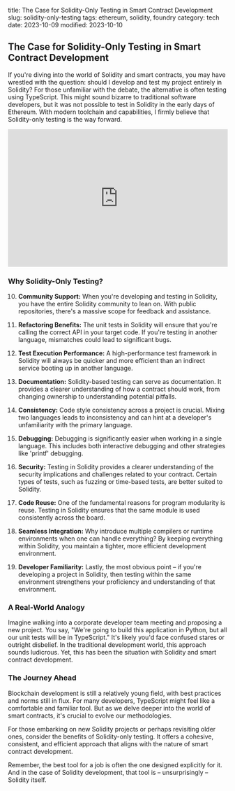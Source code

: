 title: The Case for Solidity-Only Testing in Smart Contract Development
slug: solidity-only-testing
tags: ethereum, solidity, foundry
category: tech
date: 2023-10-09
modified: 2023-10-10

## The Case for Solidity-Only Testing in Smart Contract Development

If you're diving into the world of Solidity and smart contracts, you may have wrestled with the question: should I develop and test my project entirely in Solidity? For those unfamiliar with the debate, the alternative is often testing using TypeScript. This might sound bizarre to traditional software developers, but it was not possible to test in Solidity in the early days of Ethereum.  With modern toolchain and capabilities, I firmly believe that Solidity-only testing is the way forward.

<iframe width="100%" height="315" src="https://www.youtube.com/embed/Kb79-Ac3Ppc?si=Y6ZQHGQ6oSQfl08a" title="YouTube video player" frameborder="0" allow="accelerometer; autoplay; clipboard-write; encrypted-media; gyroscope; picture-in-picture; web-share" allowfullscreen></iframe>

### Why Solidity-Only Testing?

10. **Community Support:** When you're developing and testing in Solidity, you have the entire Solidity community to lean on. With public repositories, there's a massive scope for feedback and assistance.

9. **Refactoring Benefits:** The unit tests in Solidity will ensure that you're calling the correct API in your target code. If you're testing in another language, mismatches could lead to significant bugs.

8. **Test Execution Performance:** A high-performance test framework in Solidity will always be quicker and more efficient than an indirect service booting up in another language.

7. **Documentation:** Solidity-based testing can serve as documentation. It provides a clearer understanding of how a contract should work, from changing ownership to understanding potential pitfalls.

6. **Consistency:** Code style consistency across a project is crucial. Mixing two languages leads to inconsistency and can hint at a developer's unfamiliarity with the primary language.

5. **Debugging:** Debugging is significantly easier when working in a single language. This includes both interactive debugging and other strategies like 'printf' debugging.

4. **Security:** Testing in Solidity provides a clearer understanding of the security implications and challenges related to your contract. Certain types of tests, such as fuzzing or time-based tests, are better suited to Solidity.

3. **Code Reuse:** One of the fundamental reasons for program modularity is reuse. Testing in Solidity ensures that the same module is used consistently across the board.

2. **Seamless Integration:** Why introduce multiple compilers or runtime environments when one can handle everything? By keeping everything within Solidity, you maintain a tighter, more efficient development environment.

1. **Developer Familiarity:** Lastly, the most obvious point – if you're developing a project in Solidity, then testing within the same environment strengthens your proficiency and understanding of that environment.

### A Real-World Analogy

Imagine walking into a corporate developer team meeting and proposing a new project. You say, "We're going to build this application in Python, but all our unit tests will be in TypeScript." It's likely you'd face confused stares or outright disbelief. In the traditional development world, this approach sounds ludicrous. Yet, this has been the situation with Solidity and smart contract development.

### The Journey Ahead

Blockchain development is still a relatively young field, with best practices and norms still in flux. For many developers, TypeScript might feel like a comfortable and familiar tool. But as we delve deeper into the world of smart contracts, it's crucial to evolve our methodologies.

For those embarking on new Solidity projects or perhaps revisiting older ones, consider the benefits of Solidity-only testing. It offers a cohesive, consistent, and efficient approach that aligns with the nature of smart contract development.

Remember, the best tool for a job is often the one designed explicitly for it. And in the case of Solidity development, that tool is – unsurprisingly – Solidity itself.
